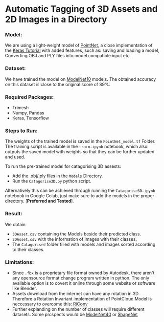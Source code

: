
# Automatic Tagging of 3D Assets and 2D Images in a Directory

<!-- ### **Purpose:**
A 3D artist would often download many 3D assets for his use. This projects aims to automate the process of identifying and classifying such models in a directory. -->


### **Model:**
We are using a light-weight model of [PointNet](http://stanford.edu/~rqi/pointnet/), a close implementation of the [Keras Tutorial](https://keras.io/examples/vision/pointnet/) with added features, such as: saving and loading a model, Converting OBJ and PLY files into model compatible input etc.

### **Dataset:**
We have trained the model on [ModelNet10](https://modelnet.cs.princeton.edu/) models. The obtained accuracy on this dataset is close to the original score of 89%. 

### **Required Packages:**

- Trimesh
- Numpy, Pandas
- Keras, Tensorflow

### **Steps to Run:**

The weights of the trained model is saved in the ```PointNet_model.tf``` Folder. The training script is available in the ```train.ipynb``` notebook, which also outputs the saved model with weights so that they can be further updated and used. 

To run the pre-trained model for catagorising 3D assests:
- Add the .obj/.ply files in the ```Models``` Directory.
- Run the ```Catagorise3D.py``` python script.

Alternatively this can be achieved through running the ```Catagorise3D.ipynb``` notebook in Google Colab, just make sure to add the models in the proper directory. [**Preferred and Tested**]. 


### **Result:**
We obtain
- ```3DAsset.csv``` containing the Models beside their predicted class.
- ```2DAsset.csv``` with the information of images with their classes.
- The ```Catagorised``` folder filled with models and images sorted according to their classes.

### Limitations:
- Since ```.fbx``` is a proprietary file format owned by Autodesk, there aren't any opensource format change program written in python. The only available option is to covert it online through some website or software like Blender.
- Assets download from the internet can have any rotation in 3D. Therefore a Rotation Invariant implementation of PointCloud Model is neccessary to overcome this: [RiConv](https://github.com/hkust-vgd/riconv)
- Further explanding on the number of classes will require different datasets. Some prospects would be [ModelNet40](https://modelnet.cs.princeton.edu/) or [ShapeNet](https://shapenet.org/)